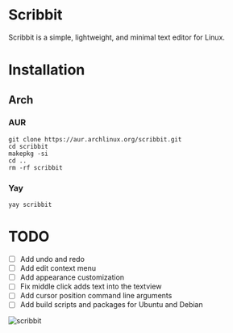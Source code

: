# Scribbit
Scribbit is a simple, lightweight, and minimal text editor for Linux.

# Installation
## Arch
### AUR
```
git clone https://aur.archlinux.org/scribbit.git
cd scribbit
makepkg -si
cd ..
rm -rf scribbit
```
### Yay
```
yay scribbit
```

# TODO
- [ ] Add undo and redo
- [ ] Add edit context menu
- [ ] Add appearance customization
- [ ] Fix middle click adds text into the textview
- [ ] Add cursor position command line arguments
- [ ] Add build scripts and packages for Ubuntu and Debian

![scribbit](https://user-images.githubusercontent.com/29477753/139601332-df554afd-ead2-4b47-8778-01a1ce9becc5.png)
